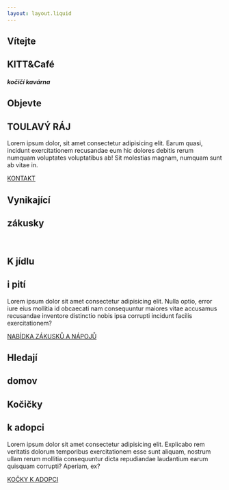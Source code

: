 ```yaml
---
layout: layout.liquid
---
```

<section class="hero" id="hero">
    <div class="container">
        <h2 class="sub-headline">
            <span class="first-letter">V</span>ítejte
        </h2>
        <h1 class="headline">KITT&Café</h1>
        <div class="headline-description">
            <div class="single-animation">
                <h5>kočičí kavárna</h5>
            </div>
        </div>
    </div>
</section>
<section class="discover-our-story">
    <div class="container">
        <div class="info">
            <div class="description padding-right animate-left">
                <div class="global-headline">
                    <h2 class="off-headline">
                        <span class="first-letter">O</span>bjevte
                    </h2>
                    <h1 class="head-off headline-dark">TOULAVÝ RÁJ</h1>
                    <div class="asterisk"><i class="fas fa-askerisk"></i></div>
                </div>
                <p>
                    Lorem ipsum dolor, sit amet consectetur adipisicing elit. Earum quasi, incidunt exercitationem recusandae eum
                    hic dolores debitis rerum numquam voluptates voluptatibus ab! Sit molestias magnam, numquam sunt ab vitae in.
                </p> 
                <a href="/kontakt" class="btn body-btn">KONTAKT</a> 
            </div>
            <div class="info-img animate-rigt">
                <img src="/images/welcome.jpg" alt="">
            </div>
        </div>
    </div>
</section>
<section class="black-cat between">
    <div class="container">
        <div class="global-headline">
            <div class="animate-top">
                <h2 class="off-headline">
                    <span class="first-letter">V</span>ynikající
                </h2>
            </div>
            <div class="animate-bottom">
                <h1 class="head-off">zákusky</h1>
            </div>
        </div>
    </div>
</section>
<section class="cat-section">
    <div class="container">
        <div class="info">
            <div class="image-group padding-right animate-left">
                <img src="images/zakusek-1.jpg" alt="">
                <img src="images/napoj-2.jpg" alt="">
                <img src="images/napoj-3.jpg" alt="">
                <img src="images/zakusek-4.jpg" alt="">
            </div>
            <div class="description animate-right">
                <div class="global-headline">
                    <h2 class="off-headline">
                        <span class="first-letter">K</span> jídlu
                    </h2>  
                    <h1 class="head-off headline-dark">i pití</h1>
                    <div class="asterisk"><i class="fas fa-askerisk"></i></div>
                </div>
                <p>Lorem ipsum dolor sit amet consectetur adipisicing elit. Nulla optio, error iure eius mollitia id
                    obcaecati nam consequuntur maiores vitae accusamus recusandae inventore distinctio nobis ipsa 
                    corrupti incidunt facilis exercitationem?
                </p>
                <a href="/nabidka" class="btn body-btn">NABÍDKA ZÁKUSKŮ A NÁPOJŮ</a> 
            </div>
        </div>
    </div>
</section>
<section class="white-cat between">
    <div class="container">
        <div class="global-headline">
            <div class="animate-top">
                <h2 class="off-headline">
                    <span class="first-letter">H</span>ledají
                </h2>
            </div>
            <div class="animate-bottom">
                <h1 class="head-off">domov</h1>
            </div>
        </div>
    </div>
</section>
<section>
    <div class="container">
        <div class="info">
            <div class="description padding-right animate-left">
                <div class="global-headline">
                    <h2 class="off-headline">
                        <span class="first-letter">K</span>očičky
                    </h2>
                    <h1 class="head-off headline-dark">k adopci</h1>
                    <div class="asterisk"><i class="fas fa-askerisk"></i></div>
                </div>
                <p>
                    Lorem ipsum dolor sit amet consectetur adipisicing elit. Explicabo rem veritatis dolorum temporibus 
                    exercitationem esse sunt aliquam, nostrum ullam rerum mollitia consequuntur dicta repudiandae laudantium 
                    earum quisquam corrupti? Aperiam, ex?
                </p> 
                <a href="/adopce" class="btn body-btn">KOČKY K ADOPCI</a>              
            </div>
            <div class="image-group">
                <img class="animate-top" src="/images/adopce-1.jpg" alt="">
                <img class="animate-bottom" src="/images/adopce-2.jpg" alt="">
            </div>
        </div>
    </div>
</section>

